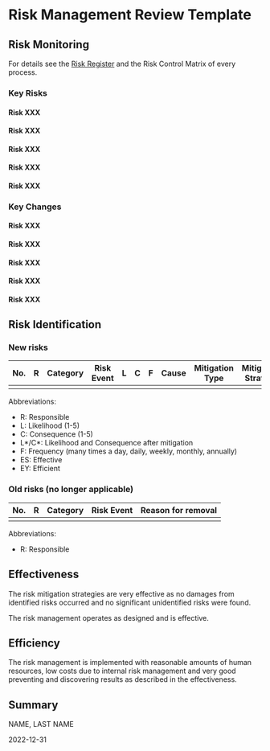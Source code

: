 # Risk Management Review Template

## Risk Monitoring

For details see the [Risk Register](Risk%20Register.md) and the Risk Control Matrix of every process.

### Key Risks

#### Risk XXX

#### Risk XXX

#### Risk XXX

#### Risk XXX

#### Risk XXX

### Key Changes

#### Risk XXX

#### Risk XXX

#### Risk XXX

#### Risk XXX

#### Risk XXX

## Risk Identification

### New risks

| No.  | R    | Category | Risk Event | L    | C    | F    | Cause | Mitigation Type | Mitigation Strategy | L*   | C*   | Changes | Comments | ES   | EY   | Evidences |
| ---- | ---- | -------- | ---------- | ---- | ---- | ---- | ----- | --------------- | ------------------- | ---- | ---- | ------- | -------- | ---- | ---- | --------- |
|      |      |          |            |      |      |      |       |                 |                     |      |      |         |          |      |      |           |

Abbreviations:

* R: Responsible
* L: Likelihood (1-5)
* C: Consequence (1-5)
* L\*/C\*: Likelihood and Consequence after mitigation
* F: Frequency (many times a day, daily, weekly, monthly, annually)
* ES: Effective
* EY: Efficient

### Old risks (no longer applicable)

| No.  | R    | Category | Risk Event | Reason for removal |
| ---- | ---- | -------- | ---------- | ------------------ |
|      |      |          |            |                    |

Abbreviations:

* R: Responsible

## Effectiveness

The risk mitigation strategies are very effective as no damages from identified risks occurred and no significant unidentified risks were found.

The risk management operates as designed and is effective.

## Efficiency

The risk management is implemented with reasonable amounts of human resources, low costs due to internal risk management and very good preventing and discovering results as described in the effectiveness.

## Summary





NAME, LAST NAME

2022-12-31
